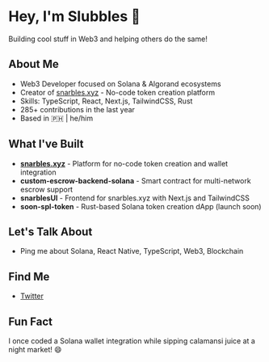 # Hey, I'm Slubbles 👾

Building cool stuff in Web3 and helping others do the same!

## About Me
- Web3 Developer focused on Solana & Algorand ecosystems
- Creator of [snarbles.xyz](https://snarbles.xyz) - No-code token creation platform
- Skills: TypeScript, React, Next.js, TailwindCSS, Rust
- 285+ contributions in the last year
- Based in 🇵🇭 | he/him

## What I've Built
- **[snarbles.xyz](https://snarbles.xyz)** - Platform for no-code token creation and wallet integration
- **custom-escrow-backend-solana** - Smart contract for multi-network escrow support
- **snarblesUI** - Frontend for snarbles.xyz with Next.js and TailwindCSS
- **soon-spl-token** - Rust-based Solana token creation dApp (launch soon)

## Let's Talk About
- Ping me about Solana, React Native, TypeScript, Web3, Blockchain

## Find Me
- [Twitter](https://twitter.com/slubbles)

## Fun Fact
I once coded a Solana wallet integration while sipping calamansi juice at a night market! 😄
